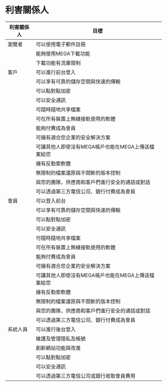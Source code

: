 # 利害關係人
|利害關係人|目標
|-----|----
|瀏覽者|可以使用電子郵件註冊|
||能夠使用MEGA下載功能|
||下載功能有流量限制|
|客戶|可以進行前台登入|
||可以享有可靠的儲存空間與快速的傳輸|
||可以點對點加密|
||可以安全通訊|
||可隨時隨地共享檔案|
||可在所有裝置上無縫接軌使用的軟體|
||能夠付費成為會員|
||可擁有適合您企業的安全解決方案|
||可讓其他人即使沒有MEGA帳戶也能在MEGA上傳送檔案給您|
||擁有反勒索軟體|
||無限制的檔案還原與不間斷的版本控制|
||與您的團隊，供應商和客戶們進行安全的通話或對話|
||可以透過第三方電信公司、銀行付費成為會員|
|會員|可以登入前台|
||可以享有可靠的儲存空間與快速的傳輸|
||可以點對點加密|
||可以安全通訊|
||可隨時隨地共享檔案|
||可在所有裝置上無縫接軌使用的軟體|
||能夠付費成為會員|
||可擁有適合您企業的安全解決方案|
||可讓其他人即使沒有MEGA帳戶也能在MEGA上傳送檔案給您|
||擁有反勒索軟體|
||無限制的檔案還原與不間斷的版本控制|
||與您的團隊，供應商和客戶們進行安全的通話或對話|
||可以透過第三方電信公司、銀行付費成為會員
|系統人員|可以進行後台登入
||維護及管理隱私及帳號|
||創新網站功能與改進|
||可以點對點加密|
||可以安全通訊|
||可以透過第三方電信公司或銀行收取會員費用|
